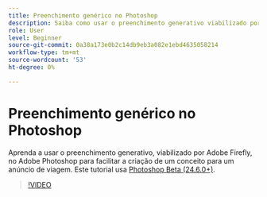 ```yaml
---
title: Preenchimento genérico no Photoshop
description: Saiba como usar o preenchimento generativo viabilizado por Adobe Firefly
role: User
level: Beginner
source-git-commit: 0a38a173e0b2c14db9eb3a082e1ebd4635058214
workflow-type: tm+mt
source-wordcount: '53'
ht-degree: 0%

---
```


# Preenchimento genérico no Photoshop

Aprenda a usar o preenchimento generativo, viabilizado por Adobe Firefly, no Adobe Photoshop para facilitar a criação de um conceito para um anúncio de viagem. Este tutorial usa [Photoshop Beta (24.6.0+)](https://helpx.adobe.com/x-productkb/global/creative-cloud-beta.html).

>[!VIDEO](https://video.tv.adobe.com/v/3420537?quality=12&learn=on&hidetitle=true)
